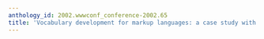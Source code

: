 ```yaml
---
anthology_id: 2002.wwwconf_conference-2002.65
title: 'Vocabulary development for markup languages: a case study with maritime information'
---
```


